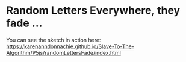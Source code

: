 # Random Letters Everywhere, they fade ...
You can see the sketch in action here: https://karenanndonnachie.github.io/Slave-To-The-Algorithm/P5js/randomLettersFade/index.html
